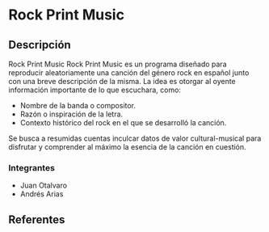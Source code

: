 # Rock Print Music

## Descripción

Rock Print Music
Rock Print Music es un programa diseñado para reproducir aleatoriamente una canción del género rock en español junto con una breve descripción de la misma. La idea es otorgar al oyente información importante de lo que escuchara, como:
 - Nombre de la banda o compositor.
 - Razón o inspiración de la letra.
 - Contexto histórico del rock en el que se desarrolló la canción.

Se busca a resumidas cuentas inculcar datos de valor cultural-musical para disfrutar y comprender al máximo la esencia de la canción en cuestión.


### Integrantes
- Juan Otalvaro
- Andrés Arias

## Referentes 
